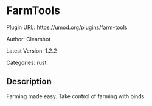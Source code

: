 # FarmTools

Plugin URL: https://umod.org/plugins/farm-tools

Author: Clearshot

Latest Version: 1.2.2

Categories: rust

## Description

Farming made easy. Take control of farming with binds.
